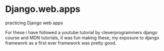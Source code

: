 # Django.web.apps
practicing Django web apps

For these i have followed  a youtube tutorial by cleverprogrammers django course and MDN tutorials, it was fun making these, my exposure to django framework as a first ever framework  was pretty good.


